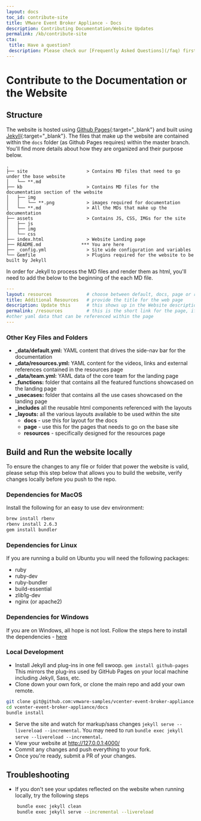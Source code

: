 ```yaml
---
layout: docs
toc_id: contribute-site
title: VMware Event Broker Appliance - Docs
description: Contributing Documentation/Website Updates
permalink: /kb/contribute-site
cta:
 title: Have a question? 
 description: Please check our [Frequently Asked Questions](/faq) first.
---
```


# Contribute to the Documentation or the Website

## Structure
The website is hosted using [Github Pages](https://help.github.com/en/github/working-with-github-pages/about-github-pages){:target="_blank"} and built using [Jekyll](https://jekyllrb.com/){:target="_blank"}. The files that make up the website are contained within the `docs` folder (as Github Pages requires) within the master branch. You'll find more details about how they are organized and their purpose below.

```
.
├── site                      > Contains MD files that need to go under the base website
│   └── **.md
├── kb                        > Contains MD files for the documentation section of the website
│   ├── img
│   │   └── **.png            > images required for documentation
│   └── **.md                 > All the MDs that make up the documentation
├── assets                    > Contains JS, CSS, IMGs for the site
│   ├── js
│   ├── img
│   └── css
├── index.html                > Website Landing page
├── README.md               *** You are here
├── _config.yml               > Site wide configuration and variables
└── Gemfile                   > Plugins required for the website to be built by Jekyll
```

In order for Jekyll to process the MD files and render them as html, you'll need to add the below to the beginning of the each MD file. 

```yaml
---
layout: resources             # choose between default, docs, page or resources
title: Additional Resources   # provide the title for the web page
description: Update this      # this shows up in the Website description
permalink: /resources         # this is the short link for the page, if empty the relative path of the md file is used
#other yaml data that can be referenced within the page
---
```

### Other Key Files and Folders
- **_data/default.yml:** YAML content that drives the side-nav bar for the documentation
- **_data/resources.yml:** YAML content for the videos, links and external references contained in the resources page
- **_data/team.yml:** YAML data of the core team for the landing page
- **_functions:** folder that contains all the featured functions showcased on the landing page
- **_usecases:** folder that contains all the use cases showcased on the landing page
- **_includes** all the reusable html components referenced with the layouts
- **_layouts:** all the various layouts available to be used within the site
  - **docs** - use this for layout for the docs
  - **page** - use this for the pages that needs to go on the base site
  - **resources** - specifically designed for the resources page


## Build and Run the website locally
To ensure the changes to any file or folder that power the website is valid, please setup this step below that allows you to build the website, verify changes locally before you push to the repo.

### Dependencies for MacOS

Install the following for an easy to use dev environment:

```bash
brew install rbenv
rbenv install 2.6.3
gem install bundler
```

### Dependencies for Linux
If you are running a build on Ubuntu you will need the following packages:
* ruby
* ruby-dev
* ruby-bundler
* build-essential
* zlib1g-dev
* nginx (or apache2)

### Dependencies for Windows
If you are on Windows, all hope is not lost. Follow the steps here to install the dependencies - [here](https://jekyllrb.com/docs/installation/windows/)

### Local Development
* Install Jekyll and plug-ins in one fell swoop. `gem install github-pages`
This mirrors the plug-ins used by GitHub Pages on your local machine including Jekyll, Sass, etc.
* Clone down your own fork, or clone the main repo and add your own remote.

```bash
git clone git@github.com:vmware-samples/vcenter-event-broker-appliance.git
cd vcenter-event-broker-appliance/docs
bundle install
```

* Serve the site and watch for markup/sass changes `jekyll serve --livereload --incremental`. You may need to run `bundle exec jekyll serve --livereload --incremental`.
* View your website at http://127.0.0.1:4000/
* Commit any changes and push everything to your fork.
* Once you're ready, submit a PR of your changes. 

## Troubleshooting
* If you don't see your updates reflected on the website when running locally, try the following steps

```zsh
    bundle exec jekyll clean
    bundle exec jekyll serve --incremental --livereload
```
